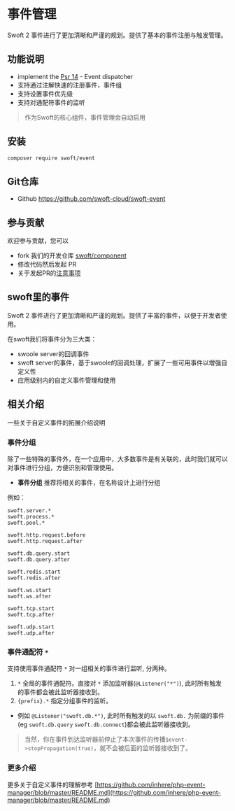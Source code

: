 # 事件管理

Swoft 2 事件进行了更加清晰和严谨的规划。提供了基本的事件注册与触发管理。

## 功能说明

- implement the [Psr 14](https://github.com/php-fig/fig-standards/blob/master/proposed/event-dispatcher.md) - Event dispatcher
- 支持通过注解快速的注册事件，事件组
- 支持设置事件优先级
- 支持对通配符事件的监听

> 作为Swoft的核心组件，事件管理会自动启用

## 安装

```bash
composer require swoft/event
```

## Git仓库

- Github https://github.com/swoft-cloud/swoft-event

## 参与贡献

欢迎参与贡献，您可以

- fork 我们的开发仓库 [swoft/component](https://github.com/swoft-cloud/swoft-component)
- 修改代码然后发起 PR
- 关于发起PR的[注意事项](https://github.com/swoft-cloud/swoft/issues/829)

## swoft里的事件

Swoft 2 事件进行了更加清晰和严谨的规划。提供了丰富的事件，以便于开发者使用。

在swoft我们将事件分为三大类：

- swoole server的回调事件
- swoft server的事件，基于swoole的回调处理，扩展了一些可用事件以增强自定义性
- 应用级别内的自定义事件管理和使用

## 相关介绍

一些关于自定义事件的拓展介绍说明

### 事件分组

除了一些特殊的事件外，在一个应用中，大多数事件是有关联的，此时我们就可以对事件进行分组，方便识别和管理使用。

- **事件分组**  推荐将相关的事件，在名称设计上进行分组

例如：

```text
swoft.server.*
swoft.process.*
swoft.pool.*

swoft.http.request.before
swoft.http.request.after

swoft.db.query.start
swoft.db.query.after

swoft.redis.start
swoft.redis.after

swoft.ws.start
swoft.ws.after

swoft.tcp.start
swoft.tcp.after

swoft.udp.start
swoft.udp.after
```

### 事件通配符 `*`

支持使用事件通配符 `*` 对一组相关的事件进行监听, 分两种。

1. `*` 全局的事件通配符。直接对 `*` 添加监听器(`@Listener("*")`), 此时所有触发的事件都会被此监听器接收到。
2. `{prefix}.*` 指定分组事件的监听。
  - 例如 `@Listener("swoft.db.*")`, 此时所有触发的以 `swoft.db.` 为前缀的事件(eg `swoft.db.query` `swoft.db.connect`)都会被此监听器接收到。

> 当然，你在事件到达监听器前停止了本次事件的传播`$event->stopPropagation(true)`，就不会被后面的监听器接收到了。

### 更多介绍

更多关于自定义事件的理解参考 [https://github.com/inhere/php-event-manager/blob/master/README.md](https://github.com/inhere/php-event-manager/blob/master/README.md)
